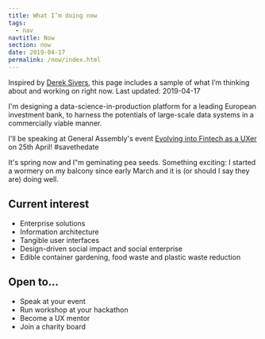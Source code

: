 ```yaml
---
title: What I’m doing now
tags:
  - nav
navtitle: Now
section: now
date: 2019-04-17
permalink: /now/index.html
---
```

Inspired by <a href="https://sivers.org/nowff" target="_blank">Derek Sivers</a>, this page includes a sample of what I’m thinking about and working on right now. Last updated: 2019-04-17

I'm designing a data-science-in-production platform for a leading European investment bank, to harness the potentials of large-scale data systems in a commercially viable manner. 

I'll be speaking at General Assembly's event <a href="https://www.eventbrite.co.uk/e/evolving-into-fintech-as-a-uxer-tickets-59760055936" target="_blank">Evolving into Fintech as a UXer</a> on 25th April! #savethedate

It's spring now and I"m geminating pea seeds. Something exciting: I started a wormery on my balcony since early March and it is (or should I say they are) doing well. 

## Current interest
- Enterprise solutions
- Information architecture
- Tangible user interfaces
- Design-driven social impact and social enterprise 
- Edible container gardening, food waste and plastic waste reduction


## Open to... 
- Speak at your event
- Run workshop at your hackathon
- Become a UX mentor
- Join a charity board
